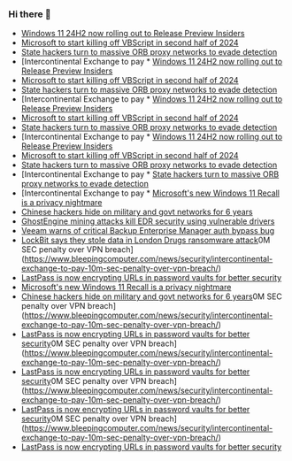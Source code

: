 ### Hi there 👋

<!--START_SECTION:feed-->
* [Windows 11 24H2 now rolling out to Release Preview Insiders](https://www.bleepingcomputer.com/news/microsoft/windows-11-24h2-now-rolling-out-to-release-preview-insiders/)
* [Microsoft to start killing off VBScript in second half of 2024](https://www.bleepingcomputer.com/news/microsoft/microsoft-to-start-killing-off-vbscript-in-second-half-of-2024/)
* [State hackers turn to massive ORB proxy networks to evade detection](https://www.bleepingcomputer.com/news/security/state-hackers-turn-to-massive-orb-proxy-networks-to-evade-detection/)
* [Intercontinental Exchange to pay * [Windows 11 24H2 now rolling out to Release Preview Insiders](https://www.bleepingcomputer.com/news/microsoft/windows-11-24h2-now-rolling-out-to-release-preview-insiders/)
* [Microsoft to start killing off VBScript in second half of 2024](https://www.bleepingcomputer.com/news/microsoft/microsoft-to-start-killing-off-vbscript-in-second-half-of-2024/)
* [State hackers turn to massive ORB proxy networks to evade detection](https://www.bleepingcomputer.com/news/security/state-hackers-turn-to-massive-orb-proxy-networks-to-evade-detection/)
* [Intercontinental Exchange to pay * [Windows 11 24H2 now rolling out to Release Preview Insiders](https://www.bleepingcomputer.com/news/microsoft/windows-11-24h2-now-rolling-out-to-release-preview-insiders/)
* [Microsoft to start killing off VBScript in second half of 2024](https://www.bleepingcomputer.com/news/microsoft/microsoft-to-start-killing-off-vbscript-in-second-half-of-2024/)
* [State hackers turn to massive ORB proxy networks to evade detection](https://www.bleepingcomputer.com/news/security/state-hackers-turn-to-massive-orb-proxy-networks-to-evade-detection/)
* [Intercontinental Exchange to pay * [Windows 11 24H2 now rolling out to Release Preview Insiders](https://www.bleepingcomputer.com/news/microsoft/windows-11-24h2-now-rolling-out-to-release-preview-insiders/)
* [Microsoft to start killing off VBScript in second half of 2024](https://www.bleepingcomputer.com/news/microsoft/microsoft-to-start-killing-off-vbscript-in-second-half-of-2024/)
* [State hackers turn to massive ORB proxy networks to evade detection](https://www.bleepingcomputer.com/news/security/state-hackers-turn-to-massive-orb-proxy-networks-to-evade-detection/)
* [Intercontinental Exchange to pay * [State hackers turn to massive ORB proxy networks to evade detection](https://www.bleepingcomputer.com/news/security/state-hackers-turn-to-massive-orb-proxy-networks-to-evade-detection/)
* [Intercontinental Exchange to pay * [Microsoft's new Windows 11 Recall is a privacy nightmare](https://www.bleepingcomputer.com/news/microsoft/microsofts-new-windows-11-recall-is-a-privacy-nightmare/)
* [Chinese hackers hide on military and govt networks for 6 years](https://www.bleepingcomputer.com/news/security/unfading-sea-haze-hackers-hide-on-military-and-govt-networks-for-6-years/)
* [GhostEngine mining attacks kill EDR security using vulnerable drivers](https://www.bleepingcomputer.com/news/security/ghostengine-mining-attacks-kill-edr-security-using-vulnerable-drivers/)
* [Veeam warns of critical Backup Enterprise Manager auth bypass bug](https://www.bleepingcomputer.com/news/security/veeam-warns-of-critical-backup-enterprise-manager-auth-bypass-bug/)
* [LockBit says they stole data in London Drugs ransomware attack](https://www.bleepingcomputer.com/news/security/lockbit-says-they-stole-data-in-london-drugs-ransomware-attack/)0M SEC penalty over VPN breach](https://www.bleepingcomputer.com/news/security/intercontinental-exchange-to-pay-10m-sec-penalty-over-vpn-breach/)
* [LastPass is now encrypting URLs in password vaults for better security](https://www.bleepingcomputer.com/news/security/lastpass-is-now-encrypting-urls-in-password-vaults-for-better-security/)
* [Microsoft's new Windows 11 Recall is a privacy nightmare](https://www.bleepingcomputer.com/news/microsoft/microsofts-new-windows-11-recall-is-a-privacy-nightmare/)
* [Chinese hackers hide on military and govt networks for 6 years](https://www.bleepingcomputer.com/news/security/unfading-sea-haze-hackers-hide-on-military-and-govt-networks-for-6-years/)0M SEC penalty over VPN breach](https://www.bleepingcomputer.com/news/security/intercontinental-exchange-to-pay-10m-sec-penalty-over-vpn-breach/)
* [LastPass is now encrypting URLs in password vaults for better security](https://www.bleepingcomputer.com/news/security/lastpass-is-now-encrypting-urls-in-password-vaults-for-better-security/)0M SEC penalty over VPN breach](https://www.bleepingcomputer.com/news/security/intercontinental-exchange-to-pay-10m-sec-penalty-over-vpn-breach/)
* [LastPass is now encrypting URLs in password vaults for better security](https://www.bleepingcomputer.com/news/security/lastpass-is-now-encrypting-urls-in-password-vaults-for-better-security/)0M SEC penalty over VPN breach](https://www.bleepingcomputer.com/news/security/intercontinental-exchange-to-pay-10m-sec-penalty-over-vpn-breach/)
* [LastPass is now encrypting URLs in password vaults for better security](https://www.bleepingcomputer.com/news/security/lastpass-is-now-encrypting-urls-in-password-vaults-for-better-security/)0M SEC penalty over VPN breach](https://www.bleepingcomputer.com/news/security/intercontinental-exchange-to-pay-10m-sec-penalty-over-vpn-breach/)
* [LastPass is now encrypting URLs in password vaults for better security](https://www.bleepingcomputer.com/news/security/lastpass-is-now-encrypting-urls-in-password-vaults-for-better-security/)
<!--END_SECTION:feed-->

<!--
**frankenk/frankenk** is a ✨ _special_ ✨ repository because its `README.md` (this file) appears on your GitHub profile.

Here are some ideas to get you started:

- 🔭 I’m currently working on ...
- 🌱 I’m currently learning ...
- 👯 I’m looking to collaborate on ...
- 🤔 I’m looking for help with ...
- 💬 Ask me about ...
- 📫 How to reach me: ...
- 😄 Pronouns: ...
- ⚡ Fun fact: ...
-->



